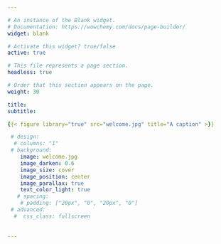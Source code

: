 ```yaml
---

# An instance of the Blank widget.
# Documentation: https://wowchemy.com/docs/page-builder/
widget: blank

# Activate this widget? true/false
active: true

# This file represents a page section.
headless: true

# Order that this section appears on the page.
weight: 30

title:
subtitle:

{{< figure library="true" src="welcome.jpg" title="A caption" >}}

 # design:
  # columns: "1"
 # background:
    image: welcome.jpg
    image_darken: 0.6
    image_size: cover
    image_position: center
    image_parallax: true
    text_color_light: true
   # spacing:
    # padding: ["20px", "0", "20px", "0"]
 # advanced:
  #  css_class: fullscreen
  
 
---
```


